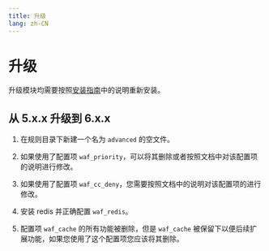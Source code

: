 ```yaml
---
title: 升级
lang: zh-CN
---
```


# 升级

升级模块均需要按照[安装指南](/zh-cn/guide/installation.md)中的说明重新安装。

## 从 5.x.x 升级到 6.x.x

1. 在规则目录下新建一个名为 `advanced` 的空文件。

2. 如果使用了配置项 `waf_priority`，可以将其删除或者按照文档中对该配置项的说明进行修改。

3. 如果使用了配置项 `waf_cc_deny`，您需要按照文档中的说明对该配置项的进行修改。

4. 安装 redis 并正确配置 `waf_redis`。

5. 配置项 `waf_cache` 的所有功能被删除，但是 `waf_cache` 被保留下以便后续扩展功能，如果您使用了这个配置项您应该将其删除。